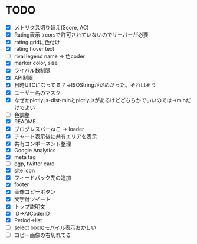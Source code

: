 # TODO

- [x] メトリクス切り替え(Score, AC)
- [x] Rating表示→corsで許可されていないのでサーバーが必要
- [x] rating gridに色付け
- [x] rating hover text
- [ ] rival legend name -> 色coder
- [x] marker color, size
- [x] ライバル数制限
- [x] API制限
- [x] 日時UTCになってる？->ISOStringがだめだった。それはそう
- [x] ユーザー名のマスク
- [x] なぜかplotly.js-dist-minとplotly.jsがあるけどどちらかでいいのでは->minだけでよい
- [ ] 色調整
- [x] README
- [x] プログレスバーねこ -> loader
- [x] チャート表示後に共有エリアを表示
- [x] 共有コンポーネント整理
- [x] Google Analytics
- [x] meta tag
- [ ] ogp, twitter card
- [x] site icon
- [x] フィードバック先の追加
- [x] footer
- [x] 画像コピーボタン
- [x] 文字付ツイート
- [x] トップ説明文
- [x] ID→AtCoderID
- [x] Period→list
- [ ] select boxのモバイル表示おかしい
- [ ] コピー画像の右切れてる

